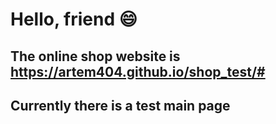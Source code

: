 # Hello, friend 😄
## The online shop website is https://artem404.github.io/shop_test/#
## Currently there is a test main page
